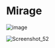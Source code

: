 # Mirage
![image](https://user-images.githubusercontent.com/56321958/204766566-ebe80520-a88f-40cc-92c9-63f9f9b8d810.png)



![Screenshot_52](https://user-images.githubusercontent.com/56321958/192085723-ec8c975d-6cbc-4f24-93f7-a6400c783622.png)
